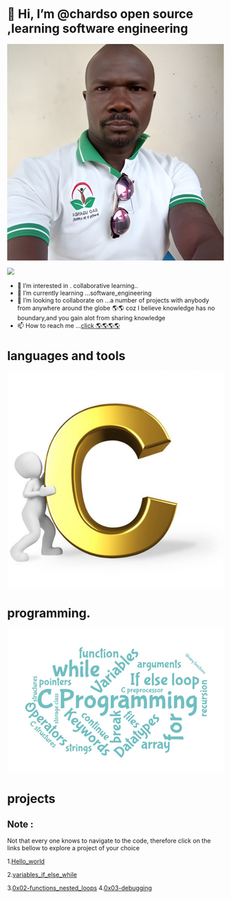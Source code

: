 # 👋 Hi, I’m @chardso open source ,learning software engineering



![](/Images/a4f825a9-3f06-4dad-8e7a-24061ef427f5.png)


![](chardso/charso.jpg)



- 👀 I’m interested in . collaborative learning..
- 🌱 I’m currently learning ...software_engineering
- 💞️ I’m looking to collaborate on ...a number of projects with anybody from anywhere around the globe 🌎🌎 coz I believe knowledge has no boundary,and you gain alot from sharing knowledge 
- 📫 How to reach me ...[click 🌎🌎🌎🌎](https://lead.asknet.community/profiles/Wafela-Andrew/)

<!---
chardso/chardso is a ✨ special ✨ repository because its `README.md` (this file) appears on your GitHub profile.
You can click the Preview link to take a look at your changes.
--->
# languages and tools





![](/Images/IMG_20230112_070555_407.jpg) 

# programming.

![](/Images/IMG_20230112_064825_192.jpg)

# projects
## Note :
Not that every one knows to navigate to the code, therefore click on the links bellow to explore a project of your choice

1.[Hello_world](/0x00-hello_world/)

2.[variables_if_else_while](/0x01-variables_if_else_while/)

3.[0x02-functions_nested_loops](/0x02-functions_nested_loops/)
4.[0x03-debugging](/0x03-debugging/)
